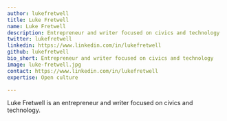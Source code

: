 ```yaml
---
author: lukefretwell
title: Luke Fretwell
name: Luke Fretwell
description: Entrepreneur and writer focused on civics and technology
twitter: lukefretwell
linkedin: https://www.linkedin.com/in/lukefretwell
github: lukefretwell
bio_short: Entrepreneur and writer focused on civics and technology
image: luke-fretwell.jpg
contact: https://www.linkedin.com/in/lukefretwell
expertise: Open culture

---
```


Luke Fretwell is an entrepreneur and writer focused on civics and technology.